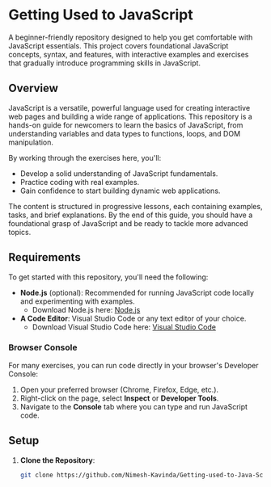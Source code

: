 # Getting Used to JavaScript

A beginner-friendly repository designed to help you get comfortable with JavaScript essentials. This project covers foundational JavaScript concepts, syntax, and features, with interactive examples and exercises that gradually introduce programming skills in JavaScript.

## Overview

JavaScript is a versatile, powerful language used for creating interactive web pages and building a wide range of applications. This repository is a hands-on guide for newcomers to learn the basics of JavaScript, from understanding variables and data types to functions, loops, and DOM manipulation.

By working through the exercises here, you'll:
- Develop a solid understanding of JavaScript fundamentals.
- Practice coding with real examples.
- Gain confidence to start building dynamic web applications.

The content is structured in progressive lessons, each containing examples, tasks, and brief explanations. By the end of this guide, you should have a foundational grasp of JavaScript and be ready to tackle more advanced topics.

## Requirements

To get started with this repository, you'll need the following:

- **Node.js** (optional): Recommended for running JavaScript code locally and experimenting with examples.
  - Download Node.js here: [Node.js](https://nodejs.org)
- **A Code Editor**: Visual Studio Code or any text editor of your choice.
  - Download Visual Studio Code here: [Visual Studio Code](https://code.visualstudio.com)

### Browser Console

For many exercises, you can run code directly in your browser's Developer Console:
1. Open your preferred browser (Chrome, Firefox, Edge, etc.).
2. Right-click on the page, select **Inspect** or **Developer Tools**.
3. Navigate to the **Console** tab where you can type and run JavaScript code.

## Setup

1. **Clone the Repository**:
   ```bash
   git clone https://github.com/Nimesh-Kavinda/Getting-used-to-Java-Script.git
